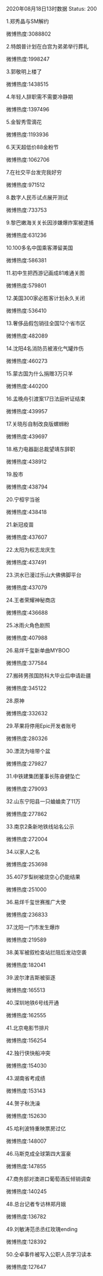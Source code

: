 2020年08月18日13时数据
Status: 200

1.郑秀晶与SM解约

微博热度:3088802

2.特朗普计划在白宫为弟弟举行葬礼

微博热度:1998247

3.郭敬明上楼了

微博热度:1438515

4.年轻人辞职需不需要冷静期

微博热度:1397496

5.金智秀雪滴花

微博热度:1193936

6.天天超低价88金粉节

微博热度:1062706

7.在社交平台发完我好穷

微博热度:971512

8.数字人民币试点展开测试

微博热度:733753

9.黎巴嫩海关关长因涉嫌爆炸案被逮捕

微博热度:631236

10.100多名中国乘客滞留美国

微博热度:586381

11.初中生把西游记画成81难通关图

微博热度:579801

12.美国300家必胜客计划永久关闭

微博热度:536410

13.奢侈品假包销往全国12个省市区

微博热度:482089

14.沈阳4名消防员被液化气罐炸伤

微博热度:460273

15.蒙古国为什么捐赠3万只羊

微博热度:440200

16.孟晚舟引渡案17日法庭听证结束

微博热度:439957

17.关晓彤自制改良版螺蛳粉

微博热度:439697

18.格力电器副总裁望靖东辞职

微博热度:438912

19.股市

微博热度:438794

20.宁桓宇当爸

微博热度:438418

21.新冠疫苗

微博热度:437607

22.太阳为权志龙庆生

微博热度:437491

23.洪水已漫过乐山大佛佛脚平台

微博热度:437079

24.王者荣耀神秘商店

微博热度:436688

25.冰雨火角色剧照

微博热度:407988

26.易烊千玺新单曲MYBOO

微博热度:377584

27.搬砖男孩国防科大毕业后申请赴疆

微博热度:345122

28.原神

微博热度:332632

29.苹果将停用Epic开发者账号

微博热度:280326

30.漂流为啥带个盆

微博热度:279827

31.中铁建集团董事长陈奋健坠亡

微博热度:279093

32.山东宁阳县一只蛐蛐卖了11万

微博热度:277862

33.南京2条新地铁线站名公示

微博热度:272004

34.以家人之名

微博热度:253698

35.407岁梨树被烧空心仍能结果

微博热度:251000

36.易烊千玺世赛推广大使

微博热度:236833

37.沈阳一门市发生爆炸

微博热度:219589

38.美军被叙检查站拦阻后发动空袭

微博热度:182041

39.波尔津吉斯被驱逐

微博热度:165513

40.深圳地铁6号线开通

微博热度:162555

41.北京电影节排片

微博热度:156254

42.独行侠快船冲突

微博热度:154030

43.湖南省考成绩

微博热度:153143

44.贺子秋洗澡

微博热度:152630

45.哈利波特重映票房过亿

微博热度:148007

46.马斯克成全球第四大富豪

微博热度:147855

47.商务部对澳进口葡萄酒反倾销调查

微博热度:140245

48.总台记者专访林郑月娥

微博热度:136782

49.刘敏涛范丞丞红玫瑰ending

微博热度:128392

50.仝卓事件被写入公职人员学习读本

微博热度:127647

